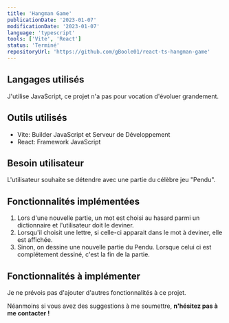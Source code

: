 ```yaml
---
title: 'Hangman Game'
publicationDate: '2023-01-07'
modificationDate: '2023-01-07'
language: 'typescript'
tools: ['Vite', 'React']
status: 'Terminé'
repositoryUrl: 'https://github.com/gBoole01/react-ts-hangman-game'
---
```


## Langages utilisés

J'utilise JavaScript, ce projet n'a pas pour vocation d'évoluer grandement.

## Outils utilisés

- Vite: Builder JavaScript et Serveur de Développement
- React: Framework JavaScript

## Besoin utilisateur

L'utilisateur souhaite se détendre avec une partie du célèbre jeu "Pendu".

## Fonctionnalités implémentées

1. Lors d'une nouvelle partie, un mot est choisi au hasard parmi un dictionnaire et l'utilisateur doit le deviner.
2. Lorsqu'il choisit une lettre, si celle-ci apparait dans le mot à deviner, elle est affichée.
3. Sinon, on dessine une nouvelle partie du Pendu. Lorsque celui ci est complétement dessiné, c'est la fin de la partie.

## Fonctionnalités à implémenter

Je ne prévois pas d'ajouter d'autres fonctionnalités à ce projet.

Néanmoins si vous avez des suggestions à me soumettre, **n'hésitez pas à me contacter !**
